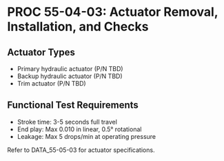 # PROC 55-04-03: Actuator Removal, Installation, and Checks

## Actuator Types
- Primary hydraulic actuator (P/N TBD)
- Backup hydraulic actuator (P/N TBD)
- Trim actuator (P/N TBD)

## Functional Test Requirements
- Stroke time: 3-5 seconds full travel
- End play: Max 0.010 in linear, 0.5° rotational
- Leakage: Max 5 drops/min at operating pressure

Refer to DATA_55-05-03 for actuator specifications.
